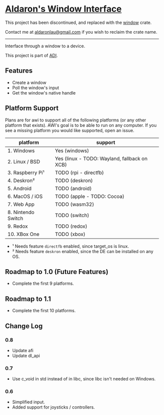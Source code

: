 # [Aldaron's Window Interface](https://crates.io/crates/awi)
This project has been discontinued, and replaced with the [window](https://crates.io/crates/window) crate.

Contact me at aldaronlau@gmail.com if you wish to reclaim the crate name.

----

Interface through a window to a device.

This project is part of [ADI](https://crates.io/crates/adi).

## Features
* Create a window
* Poll the window's input
* Get the window's native handle

## Platform Support
Plans are for awi to support all of the following platforms (or any other
platform that exists).  AWI's goal is to be able to run on any computer.
If you see a missing platform you would like supported, open an issue.

| platform           | support |
| --------           | ------- |
| 1. Windows         | Yes (windows) |
| 2. Linux / BSD     | Yes (linux - TODO: Wayland, fallback on XCB) |
| 3. Raspberry Pi¹   | TODO (rpi - directfb) |
| 4. Deskron²        | TODO (deskron) |
| 5. Android         | TODO (android) |
| 6. MacOS / iOS     | TODO (apple - TODO: Cocoa) |
| 7. Web App         | TODO (wasm32) |
| 8. Nintendo Switch | TODO (switch) |
| 9. Redox           | TODO (redox) |
| 10. XBox One       | TODO (xbox) |

* ¹ Needs feature `directfb` enabled, since target_os is linux.
* ² Needs feature `deskron` enabled, since the DE can be installed on any OS.

## Roadmap to 1.0 (Future Features)
* Complete the first 9 platforms.

## Roadmap to 1.1
* Complete the first 10 platforms.

## Change Log
### 0.8
* Update afi
* Update dl_api

### 0.7
* Use c_void in std instead of in libc, since libc isn't needed on Windows.

### 0.6
* Simplified input.
* Added support for joysticks / controllers.
